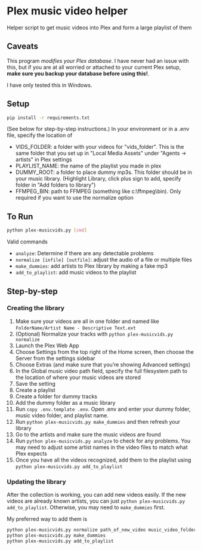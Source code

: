 # Plex music video helper

Helper script to get music videos into Plex and form a large playlist of them

## Caveats

This program _modifies your Plex database_. I have never had an issue with this, but if you are at all worried or attached
to your current Plex setup, **make sure you backup your database before using this!**. 

I have only tested this in Windows.

## Setup

```bash
pip install -r requirements.txt
```
(See below for step-by-step instructions.) In your environment or in a .env file, specify the location of 

- VIDS_FOLDER: a folder with your videos for "vids_folder". This is the same folder that you set up in "Local Media Assets" under "Agents -> artists" in Plex settings 
- PLAYLIST_NAME: the name of the playlist you made in plex
- DUMMY_ROOT: a folder to place dummy mp3s. This folder should be in your music library. (Highlight Library, click plus sign to add, specify folder in "Add folders to library")
- FFMPEG_BIN: path to FFMPEG (something like c:\ffmpeg\bin). Only required if you want to use the normalize option

## To Run
```bash
python plex-musicvids.py [cmd]
```

Valid commands

- `analyze`: Determine if there are any detectable problems
- `normalize [infile] [outfile]`: adjust the audio of a file or multiple files
- `make_dummies`: add artists to Plex library by making a fake mp3
- `add_to_playlist`: add music videos to the playlist

## Step-by-step

### Creating the library

1. Make sure your videos are all in one folder and named like `FolderName/Artist Name - Descriptive Text.ext`
2. (Optional) Normalize your tracks with `python plex-musicvids.py normalize`
3. Launch the Plex Web App
4. Choose Settings from the top right of the Home screen, then choose the Server from the settings sidebar
5. Choose Extras (and make sure that you’re showing Advanced settings)
6. In the Global music video path field, specify the full filesystem path to the location of 
where your music videos are stored
7. Save the setting
8. Create a playlist
9. Create a folder for dummy tracks
10. Add the dummy folder as a music library
11. Run `copy .env.template .env`. Open .env and enter your dummy folder, music video folder, and playlist name.
12. Run `python plex-musicvids.py make_dummies` and then refresh your library
13. Go to the artists and make sure the music videos are found
14. Run `python plex-musicvids.py analyze` to check for any problems. You may need to adjust some artist names in 
the video files to match what Plex expects
15. Once you have all the videos recognized, add them to the playlist using `python plex-musicvids.py add_to_playlist`

### Updating the library

After the collection is working, you can add new videos easily. If the new videos are already known artists, you can just
`python plex-musicvids.py add_to_playlist`. Otherwise, you may need to `make_dummies` first.

My preferred way to add them is 
```bash
python plex-musicvids.py normalize path_of_new_video music_video_folder
python plex-musicvids.py make_dummies
python plex-musicvids.py add_to_playlist
```
